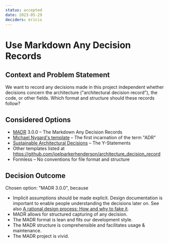 ```yaml
---
status: accepted
date: 2023-05-29
deciders: ericis
---
```


# Use Markdown Any Decision Records

## Context and Problem Statement

We want to record any decisions made in this project independent whether decisions concern the architecture ("architectural decision record"), the code, or other fields.
Which format and structure should these records follow?

## Considered Options

-   [MADR](https://adr.github.io/madr/) 3.0.0 – The Markdown Any Decision Records
-   [Michael Nygard's template](http://thinkrelevance.com/blog/2011/11/15/documenting-architecture-decisions) – The first incarnation of the term "ADR"
-   [Sustainable Architectural Decisions](https://www.infoq.com/articles/sustainable-architectural-design-decisions) – The Y-Statements
-   Other templates listed at <https://github.com/joelparkerhenderson/architecture_decision_record>
-   Formless – No conventions for file format and structure

## Decision Outcome

Chosen option: "MADR 3.0.0", because

-   Implicit assumptions should be made explicit.
    Design documentation is important to enable people understanding the decisions later on.
    See also [A rational design process: How and why to fake it](https://doi.org/10.1109/TSE.1986.6312940).
-   MADR allows for structured capturing of any decision.
-   The MADR format is lean and fits our development style.
-   The MADR structure is comprehensible and facilitates usage & maintenance.
-   The MADR project is vivid.
